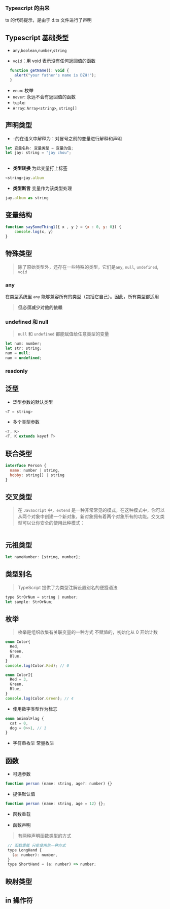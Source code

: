 ### Typescript 的由来
ts 的代码提示，是由于 d.ts 文件进行了声明

## Typescript 基础类型

- `any`,`boolean`,`number`,`string` 

- `void`：用 void 表示没有任何返回值的函数

```js
  function getName(): void {
    alert("your father's name is DZH!");
  }
```

- `enum`: 枚举
- `never`: 永远不会有返回值的函数
- `tuple`: 
- `Array`: `Array<string>`, `string[]`

## 声明类型

* `:`的在语义中解释为：对冒号之前的变量进行解释和声明
```js
let 变量名称: 变量类型 = 变量的值;
let jay: string = "jay chou";
```

## 
* **类型转换** 为此变量打上标签
```js
<string>jay.album
```
* **类型断言** 变量作为该类型处理 
```js
jay.album as string
```

## 变量结构

```js
function saySomeThing1({ x , y } = {x : 0, y: 0}) {
    console.log(x, y)
}
```

## 特殊类型
> 除了原始类型外，还存在一些特殊的类型，它们是`any`, `null`, `undefined`, `void`

### any
在类型系统里 `any` 能够兼容所有的类型（包括它自己）。因此，所有类型都适用

> **但必须减少对他的依赖**

### undefined 和 null
> `null` 和 `undefined` 都能赋值给任意类型的变量
```js
let num: number;
let str: string;
num = null;
num = undefined;
```

### readonly


## 泛型
* 泛型参数的默认类型
```js
<T = string>
```
* 多个类型参数
```js
<T, K>
<T, K extends keyof T>
```

## 联合类型
```js
interface Person {
  name: number | string,
  hobby: string[] | string
}
```

## 交叉类型
> 在 `JavaScript` 中，`extend` 是一种非常常见的模式，在这种模式中，你可以从两个对象中创建一个新对象，新对象拥有着两个对象所有的功能。交叉类型可以让你安全的使用此种模式：

```js
```

## 元祖类型
```js
let nameNumber: [string, number];
```

## 类型别名
> TypeScript 提供了为类型注解设置别名的便捷语法
```js
type StrOrNum = string | number;
let sample: StrOrNum;
```

## 枚举
> 枚举是组织收集有关联变量的一种方式
> 不赋值的，初始化从 0 开始计数
```js
enum Color{
  Red,
  Green,
  Blue,
}
console.log(Color.Red); // 0

enum ColorI{
  Red = 3,
  Green,
  Blue,
}
console.log(Color.Green); // 4
```

* 使用数字类型作为标志
```js
enum animalFlag {
  cat = 0,
  dog = 0>>1, // 1
}
```
* 字符串枚举 常量枚举


## 函数

* 可选参数
```js
function person (name: string, age?: number) {}
```

* 提供默认值
```js
function person (name: string, age = 12) {};
```

* 函数重载

* 函数声明
> 有两种声明函数类型的方式
```js
 // 函数重载 只能使用第一种方式
 type LongHand {
   (a: number): number,
 }
 type ShortHand = (a: number) => number;
```

## 映射类型

## in 操作符

##  


